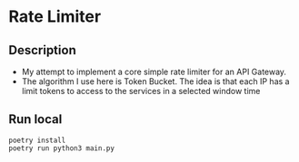 # Rate Limiter

## Description
- My attempt to implement a core simple rate limiter for an API Gateway.
- The algorithm I use here is Token Bucket. The idea is that each IP has a limit tokens to access to the services in a selected window time

## Run local
```
poetry install
poetry run python3 main.py
```
